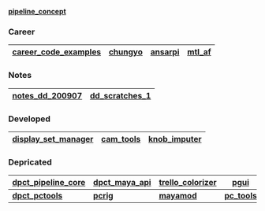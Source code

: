 [**pipeline_concept**](https://github.com/barbatulum/pipeline_concept/wiki)

### Career
| [career_code_examples](https://github.com/barbatulum/career_code_examples) | [chungyo](https://github.com/barbatulum/chungyo) | [ansarpi](https://github.com/barbatulum/ansarpi) | [mtl_af](https://github.com/barbatulum/mtl_af)|
|-|-|-|-|

### Notes
| [notes_dd_200907](https://github.com/barbatulum/notes_dd_200907) | [dd_scratches_1](https://github.com/barbatulum/dd_scratches_1) |
|-|-|

### Developed
| [display_set_manager](https://github.com/barbatulum/display_set_manager) | [cam_tools](https://github.com/barbatulum/cam_tools) | [knob_imputer](https://github.com/barbatulum/knob_imputer) |
|-|-|-|




### Depricated

| [dpct_pipeline_core](https://github.com/barbatulum/dpct_pipeline_core) | [dpct_maya_api](https://github.com/barbatulum/dpct_maya_api) | [trello_colorizer](https://github.com/barbatulum/trello_colorizer) | [pgui](https://github.com/barbatulum/pgui) |
|-|-|-|-|
| [**dpct_pctools**](https://github.com/barbatulum/dpct_pctools) | [**pcrig**](https://github.com/barbatulum/pcrig) | [**mayamod**](https://github.com/barbatulum/mayamod) | [**pc_tools**](https://github.com/barbatulum/pc_tools) |
